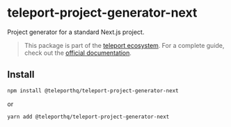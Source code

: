 # teleport-project-generator-next

Project generator for a standard Next.js project.

> This package is part of the [teleport ecosystem](https://github.com/teleporthq/teleport-code-generators). For a complete guide, check out the [official documentation](https://docs.teleporthq.io/).

## Install
```bash
npm install @teleporthq/teleport-project-generator-next
```
or
```bash
yarn add @teleporthq/teleport-project-generator-next
```
